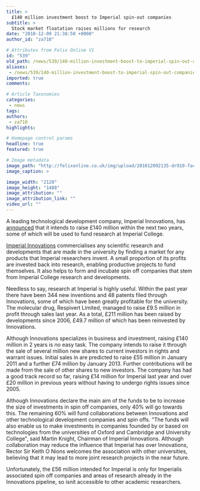 ```yaml
---
title: >
  £140 million investment boost to Imperial spin-out companies
subtitle: >
  Stock market floatation raises millions for research
date: "2010-12-09 21:38:50 +0000"
author_id: "za710"

# Attributes from Felix Online V1
id: "539"
old_path: /news/539/140-million-investment-boost-to-imperial-spin-out-companies-
aliases:
 - /news/539/140-million-investment-boost-to-imperial-spin-out-companies-
imported: true
comments:

# Article Taxonomies
categories:
 - news
tags:
authors:
 - za710
highlights:

# Homepage control params
headline: true
featured: true

# Image metadata
image_path: "http://felixonline.co.uk/img/upload/201012092135-dr910-facultyb.jpg"
image_caption: >

image_width: "2120"
image_height: "1488"
image_attribution: ""
image_attribution_link: ""
video_url: ""
---
```


A leading technological development company, Imperial Innovations, has [announced](http://www3.imperial.ac.uk/newsandeventspggrp/imperialcollege/newssummary/news_7-12-2010-8-52-12) that it intends to raise £140 million within the next two years, some of which will be used to fund research at Imperial College.

[Imperial Innovations](http://www.imperialinnovations.co.uk/) commercialises any scientific research and developments that are made in the university by finding a market for any products that Imperial researchers invent. A small proportion of its profits are invested back into research, enabling productive projects to fund themselves. It also helps to form and incubate spin off companies that stem from Imperial College research and developments.

Needless to say, research at Imperial is highly useful. Within the past year there have been 344 new inventions and 48 patents filed through Innovations, some of which have been greatly profitable for the university. The molecular drug, Respivert Limited, managed to raise £9.5 million in profit through sales last year. As a total, £211 million has been raised by developments since 2006, £49.7 million of which has been reinvested by Innovations.

Although Innovations specializes in business and investment, raising £140 million in 2 years is no easy task. The company intends to raise it through the sale of several million new shares to current investors in rights and warrant issues. Initial sales in are predicted to raise £55 million in January 2011 and a further £74 million by January 2013. Further contributions will be made from the sale of other shares to new investors. The company has had a good track record so far, raising £14 million for Imperial last year and over £20 million in previous years without having to undergo rights issues since 2005.

Although Innovations declare the main aim of the funds to be to increase the size of investments in spin off companies, only 40% will go towards this. The remaining 60% will fund collaborations between Innovations and other technological development companies and spin offs. "The funds will also enable us to make investments in companies founded by or based on technologies from the universities of Oxford and Cambridge and University College", said Martin Knight, Chairman of Imperial Innovations. Although collaboration may reduce the influence that Imperial has over Innovations, Rector Sir Keith O Nions welcomes the association with other universities, believing that it may lead to more joint research projects in the near future.

Unfortunately, the £56 million intended for Imperial is only for Imperialís associated spin off companies and areas of research already in the Innovations pipeline, so isnít accessible to other academic researchers.
